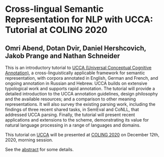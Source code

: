 # Cross-lingual Semantic Representation for NLP with UCCA: Tutorial at COLING 2020
## Omri Abend, Dotan Dvir, Daniel Hershcovich, Jakob Prange and Nathan Schneider
This is an introductory tutorial to [UCCA (Universal Conceptual Cognitive Annotation)](https://universalconceptualcognitiveannotation.github.io/), a cross-linguistically applicable framework for semantic representation, with corpora annotated in English, German and French, and ongoing annotation in Russian and Hebrew. UCCA builds on extensive typological work and supports rapid annotation. The tutorial will provide a detailed introduction to the UCCA annotation guidelines, design philosophy and the available resources; and a comparison to other meaning representations. It will also survey the existing parsing work, including the findings of three recent shared tasks, in SemEval and CoNLL, that addressed UCCA parsing. Finally, the tutorial will present recent applications and extensions to the scheme, demonstrating its value for natural language processing in a range of languages and domains.

This tutorial on [UCCA](https://universalconceptualcognitiveannotation.github.io/) will be presented at [COLING 2020](https://coling2020.org/) on December 12th, 2020, morning session.

See the [abstract](abstract.pdf) for some details.
